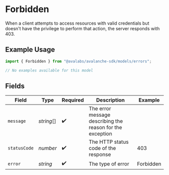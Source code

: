 # Forbidden

When a client attempts to access resources with valid
    credentials but doesn't have the privilege to perform that action, 
    the server responds with 403.

## Example Usage

```typescript
import { Forbidden } from "@avalabs/avalanche-sdk/models/errors";

// No examples available for this model
```

## Fields

| Field                                                     | Type                                                      | Required                                                  | Description                                               | Example                                                   |
| --------------------------------------------------------- | --------------------------------------------------------- | --------------------------------------------------------- | --------------------------------------------------------- | --------------------------------------------------------- |
| `message`                                                 | *string*[]                                                | :heavy_check_mark:                                        | The error message describing the reason for the exception |                                                           |
| `statusCode`                                              | *number*                                                  | :heavy_check_mark:                                        | The HTTP status code of the response                      | 403                                                       |
| `error`                                                   | *string*                                                  | :heavy_check_mark:                                        | The type of error                                         | Forbidden                                                 |